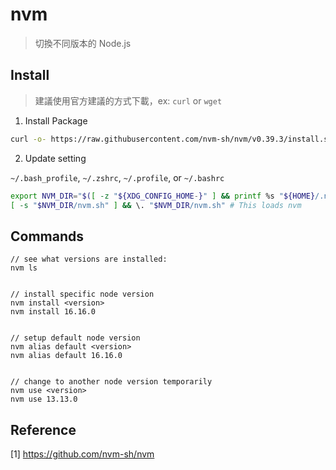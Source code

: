 # nvm
> 切換不同版本的 Node.js

## Install
> 建議使用官方建議的方式下載，ex: `curl` or `wget`

1. Install Package

```sh
curl -o- https://raw.githubusercontent.com/nvm-sh/nvm/v0.39.3/install.sh | bash
```

2. Update setting

`~/.bash_profile`, `~/.zshrc`, `~/.profile`, or `~/.bashrc`
```sh
export NVM_DIR="$([ -z "${XDG_CONFIG_HOME-}" ] && printf %s "${HOME}/.nvm" || printf %s "${XDG_CONFIG_HOME}/nvm")"
[ -s "$NVM_DIR/nvm.sh" ] && \. "$NVM_DIR/nvm.sh" # This loads nvm
```

## Commands

```
// see what versions are installed:
nvm ls


// install specific node version
nvm install <version>
nvm install 16.16.0


// setup default node version
nvm alias default <version>
nvm alias default 16.16.0


// change to another node version temporarily
nvm use <version>
nvm use 13.13.0
```


## Reference
[1] https://github.com/nvm-sh/nvm